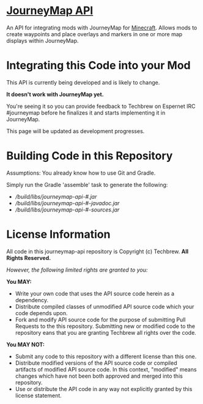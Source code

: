 [JourneyMap API](https://bitbucket.org/TeamJM/journeymap-api)
====

An API for integrating mods with JourneyMap for [Minecraft](http://journeymap.info).  Allows mods to create waypoints
and place overlays and markers in one or more map displays within JourneyMap.

Integrating this Code into your Mod
===

This API is currently being developed and is likely to change. 

**It doesn't work with JourneyMap yet.**

You're seeing it so you can provide feedback to Techbrew on Espernet IRC #journeymap before he finalizes 
it and starts implementing it in JourneyMap.

This page will be updated as development progresses.

Building Code in this Repository
===

Assumptions:  You already know how to use Git and Gradle.

Simply run the Gradle 'assemble' task to generate the following:

* */build/libs/journeymap-api-#.jar*
* */build/libs/journeymap-api-#-javadoc.jar*
* */build/libs/journeymap-api-#-sources.jar*

License Information
===

All code in this journeymap-api repository is Copyright (c) Techbrew.  **All Rights Reserved.**

*However, the following limited rights are granted to you:*

**You MAY:**

* Write your own code that uses the API source code herein as a dependency.
* Distribute compiled classes of unmodified API source code which your code depends upon.
* Fork and modify API source code for the purpose of submitting Pull Requests to the this repository. Submitting new or modified code to the repository eans that you are granting Techbrew all rights over the code.

**You MAY NOT:**
 
* Submit any code to this repository with a different license than this one.
* Distribute modified versions of the API source code or compiled artifacts of modified API source code. In this context, "modified" means changes which have not been both approved and merged into this repository.
* Use or distribute the API code in any way not explicitly granted by this license statement.
